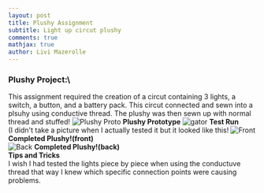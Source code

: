 ```yaml
---
layout: post
title: Plushy Assignment
subtitle: Light up circut plushy
comments: true
mathjax: true
author: Livi Mazerolle
---
```

### **Plushy Project:**\
This assignment required the creation of a circut containing 3 lights, a switch, a button, and a battery pack. This circut connected and sewn into a plsuhy using conductive thread. The plushy was then sewn up with normal thread and stuffed! 
![Plushy Proto](https://lpm3-ccbp.github.io/assets/img/layout.HEIC)
**Plushy Prototype**
![gator](https://lpm3-ccbp.github.io/assets/img/gator.HEIC)
**Test Run**\
(I didn't take a picture when I actually tested it but it looked like this!
![Front](https://lpm3-ccbp.github.io/assets/img/front.plushy.HEIC)
**Completed Plushy!(front)**\
![Back](https://lpm3-ccbp.github.io/assets/img/back.plushy.HEIC)
**Completed Plushy!(back)**\
**Tips and Tricks**\
I wish I had tested the lights piece by piece when using the conductuve thread that way I knew which specific connection points were causing problems.
